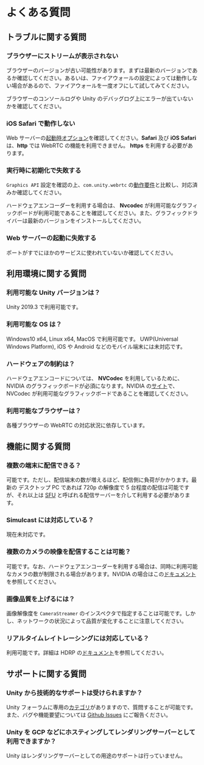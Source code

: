 # よくある質問

## トラブルに関する質問

### ブラウザーにストリームが表示されない

ブラウザーのバージョンが古い可能性があります。まずは最新のバージョンであるか確認してください。あるいは、ファイアウォールの設定によっては動作しない場合があるので、ファイアウォールを一度オフにして試してみてください。 

ブラウザーのコンソールログや Unity のデバッグログ上にエラーが出ていないかを確認してください。

### iOS Safari で動作しない

Web サーバーの[起動時オプション](webapp.md)を確認してください。**Safari** 及び **iOS Safari** は、**http** では WebRTC の機能を利用できません。 **https** を利用する必要があります。

### 実行時に初期化で失敗する

`Graphics API` 設定を確認の上、`com.unity.webrtc` の[動作要件](https://docs.unity3d.com/Packages/com.unity.webrtc@latest/jp/overview.html)と比較し、対応済みか確認してください。

ハードウェアエンコーダーを利用する場合は、 **Nvcodec** が利用可能なグラフィックボードが利用可能であることを確認してください。また、グラフィックドライバーは最新のバージョンをインストールしてください。

### Web サーバーの起動に失敗する

ポートがすでにほかのサービスに使われていないか確認してください。

## 利用環境に関する質問

### 利用可能な Unity バージョンは？

Unity 2019.3 で利用可能です。

### 利用可能な OS は？

Windows10 x64, Linux x64, MacOS で利用可能です。
UWP(Universal Windows Platform), iOS や Android などのモバイル端末には未対応です。 

### ハードウェアの制約は？

ハードウェアエンコードについては、 **NVCodec** を利用しているために、 NVIDIA のグラフィックボードが必須になります。NVIDIA の[サイト](https://developer.nvidia.com/video-encode-decode-gpu-support-matrix)で、NVCodec が利用可能なグラフィックボードであることを確認してください。

### 利用可能なブラウザーは？

各種ブラウザーの WebRTC の対応状況に依存しています。

## 機能に関する質問

### 複数の端末に配信できる？

可能です。ただし、配信端末の数が増えるほど、配信側に負荷がかかります。最新の デスクトップ PC であれば 720p の解像度で 5 台程度の配信は可能ですが、それ以上は [SFU](https://webrtcglossary.com/sfu/) と呼ばれる配信サーバーを介して利用する必要があります。

### Simulcast には対応している？

現在未対応です。

### 複数のカメラの映像を配信することは可能？

可能です。なお、ハードウェアエンコーダーを利用する場合は、同時に利用可能なカメラの数が制限される場合があります。NVIDIA の場合はこの[ドキュメント](https://developer.nvidia.com/video-encode-decode-gpu-support-matrix)を参照してください。

### 画像品質を上げるには？

画像解像度を `CameraStreamer` のインスペクタで指定することは可能です。しかし、ネットワークの状況によって品質が変化することに注意してください。

### リアルタイムレイトレーシングには対応している？

利用可能です。詳細は HDRP の[ドキュメント](https://docs.unity3d.com/Packages/com.unity.render-pipelines.high-definition@7.1/manual/Ray-Tracing-Getting-Started.html)を参照してください。

## サポートに関する質問

### Unity から技術的なサポートは受けられますか？
Unity フォーラムに専用の[カテゴリ](https://forum.unity.com/forums/unity-render-streaming.413/)がありますので、質問することが可能です。
また、バグや機能要望については [Github Issues](https://github.com/Unity-Technologies/UnityRenderStreaming/issues) にご報告ください。

### Unity を GCP などにホスティングしてレンダリングサーバーとして利用できますか？

Unity はレンダリングサーバーとしての用途のサポートは行っていません。
